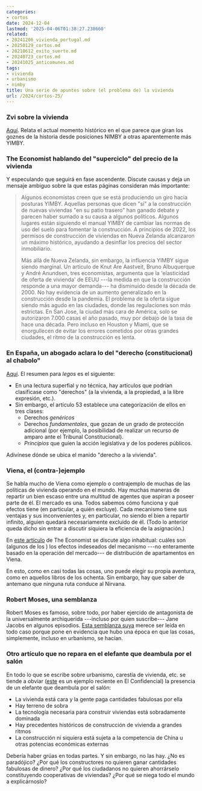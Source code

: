 ```yaml
---
categories:
- cortos
date: 2024-12-04
lastmod: '2025-04-06T01:38:27.238660'
related:
- 20241206_vivienda_portugal.md
- 20250129_cortos.md
- 20210612_exito_suerte.md
- 20240723_cortos.md
- 20241025_anticomunes.md
tags:
- vivienda
- urbanismo
- nimby
title: Una serie de apuntes sobre (el problema de) la vivienda
url: /2024/cortos-25/
---
```


### Zvi sobre la vivienda

[Aquí](https://thezvi.wordpress.com/2024/10/29/housing-roundup-10/).
Relata el actual momento histórico en el que parece que giran los goznes de la historia desde posiciones NIMBY a otras aparentemente más YIMBY.

### The Economist hablando del "superciclo" del precio de la vivienda

Y especulando que seguirá en fase ascendente. Discute causas y deja un mensaje ambiguo sobre la que estas páginas consideran más importante:

> Algunos economistas creen que se está produciendo un giro hacia posturas YIMBY. Aquellas personas que dicen "sí" a la construcción de nuevas viviendas "en su patio trasero" han ganado debate y parecen haber sumado a su causa a algunos políticos. Algunos lugares están siguiendo el manual YIMBY de cambiar las normas de uso del suelo para fomentar la construcción. A principios de 2022, los permisos de construcción de viviendas en Nueva Zelanda alcanzaron un máximo histórico, ayudando a desinflar los precios del sector inmobiliario.
>
> Más allá de Nueva Zelanda, sin embargo, la influencia YIMBY sigue siendo marginal. Un artículo de Knut Are Aastveit, Bruno Albuquerque y André Anundsen, tres economistas, argumenta que la 'elasticidad de oferta de vivienda' de EEUU ---la medida en que la construcción responde a una mayor demanda--- ha disminuido desde la década de 2000. No hay evidencia de un aumento generalizado en la construcción desde la pandemia. El problema de la oferta sigue siendo más agudo en las ciudades, donde las regulaciones son más estrictas. En San Jose, la ciudad más cara de América, solo se autorizaron 7.000 casas el año pasado, muy por debajo de la tasa de hace una década. Pero incluso en Houston y Miami, que se enorgullecen de evitar los errores cometidos por otras grandes ciudades, el ritmo de la construcción es lenta.

### En España, un abogado aclara lo del "derecho (constitucional) al chabolo"

[Aquí](https://tsevanrabtan.wordpress.com/2015/05/07/que-no-cojones-que-la-constitucion-no-te-reconoce-un-derecho-al-chabolo).
El resumen para _legos_ es el siguiente:

- En una lectura superfial y no técnica, hay artículos que podrían clasificase como "derechos" (a la vivienda, a la propiedad, a la libre expresión, etc.).
- Sin embargo, el artículo 53 establece una categorización de ellos en tres clases:
    - Derechos _genéricos_
    - Derechos _fundamentales_, que gozan de un grado de protección adicional (por ejemplo, la posibilidad de realizar un recurso de amparo ante el Tribunal Constitucional).
    - _Principios_ que guíen la acción legislativa y de los poderes públicos.

Adivínese dónde se ubica el manido "derecho a la vivienda".

### Viena, el (contra-)ejemplo

Se habla mucho de Viena como ejemplo o contrajemplo de muchas de las políticas de vivienda operando en el mundo. Hay muchas maneras de repartir un bien escaso entre una multitud de agentes que aspiran a poseer parte de él. El mercado es una. Todos sabemos cómo funciona y qué efectos tiene (en particular, a quién excluye). Cada mecanismo tiene sus ventajas y sus inconvenientes y, en particular, no siendo el bien a repartir infinito, alguien quedará necesariamente excluido de él. (Todo lo anterior queda dicho sin entrar a discutir siquiera la eficiencia de la asignación.)

En [este artículo](https://www.economist.com/europe/2024/08/01/viennas-social-housing-lauded-by-progressives-pushes-out-the-poor) de The Economist se discute algo inhabitual: cuáles son (algunos de los ) los efectos indeseados del mecanismo ---no enteramente basado en la operación del mercado--- de distribución de apartamentos en Viena.

En esto, como en casi todas las cosas, uno puede elegir su propia aventura, como en aquellos libros de los ochenta. Sin embargo, hay que saber de antemano que ninguna ruta conduce al Nirvana.

### Robert Moses, una semblanza

Robert Moses es famoso, sobre todo, por haber ejercido de antagonista de la universalmente archiquerida ---incluso por quien suscribe--- Jane Jacobs en algunos episodios.
[Esta semblanza suya](https://trevorklee.substack.com/p/lessons-on-getting-things-done-from) merece ser leída en todo caso porque pone en evidencia que hubo una época en que las cosas, simplemente, incluso en urbanismo, se hacían.

### Otro artículo que no repara en el elefante que deambula por el salón

En todo lo que se escribe sobre urbanismo, carestía de vivienda, etc. se tiende a obviar ([este](https://www.elconfidencial.com/mundo/2024-11-29/maldicion-irlanda-problema-vivienda-dinero-pisos_4013199/) es un ejemplo reciente en El Confidencial) la presencia de un elefante que deambula por el salón:

- La vivienda está cara y la gente paga cantidades fabulosas por ella
- Hay terreno de sobra
- La tecnología necesaria para construir viviendas está sobradamente dominada
- Hay precedentes históricos de construcción de vivienda a grandes ritmos
- La construcción ni siquiera está sujeta a la competencia de China u otras potencias económicas externas

Debería haber grúas en todas partes. Y sin embargo, no las hay. ¿No es paradójico? ¿Por qué los constructores no quieren ganar cantidades fabulosas de dinero? ¿Por qué los ciudadanos no quieren ahorrárselo constituyendo cooperativas de viviendas? ¿Por qué se niega todo el mundo a explicárnoslo?